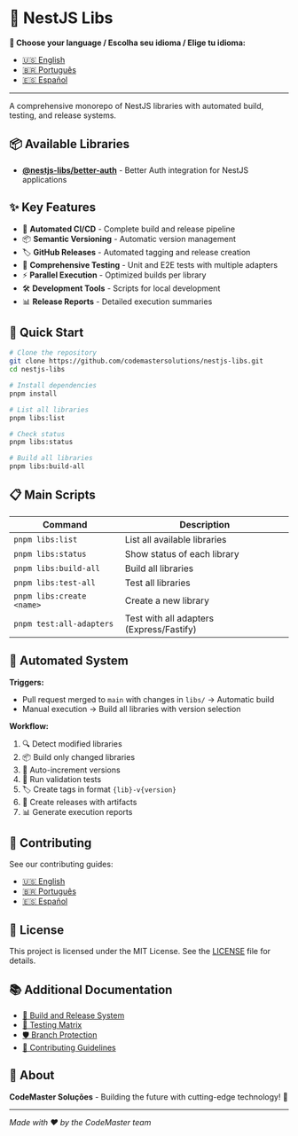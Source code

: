 # 🚀 NestJS Libs

**📖 Choose your language / Escolha seu idioma / Elige tu idioma:**

- [🇺🇸 English](README.md)
- [🇧🇷 Português](README.pt-BR.md)
- [🇪🇸 Español](README.es.md)

---

A comprehensive monorepo of NestJS libraries with automated build, testing, and release systems.

## 📦 Available Libraries

- **[@nestjs-libs/better-auth](./libs/better-auth)** - Better Auth integration for NestJS applications

## ✨ Key Features

- 🤖 **Automated CI/CD** - Complete build and release pipeline
- 📦 **Semantic Versioning** - Automatic version management
- 🏷️ **GitHub Releases** - Automated tagging and release creation
- 🧪 **Comprehensive Testing** - Unit and E2E tests with multiple adapters
- ⚡ **Parallel Execution** - Optimized builds per library
- 🛠️ **Development Tools** - Scripts for local development
- 📊 **Release Reports** - Detailed execution summaries

## 🚀 Quick Start

```bash
# Clone the repository
git clone https://github.com/codemastersolutions/nestjs-libs.git
cd nestjs-libs

# Install dependencies
pnpm install

# List all libraries
pnpm libs:list

# Check status
pnpm libs:status

# Build all libraries
pnpm libs:build-all
```

## 📋 Main Scripts

| Command                   | Description                              |
| ------------------------- | ---------------------------------------- |
| `pnpm libs:list`          | List all available libraries             |
| `pnpm libs:status`        | Show status of each library              |
| `pnpm libs:build-all`     | Build all libraries                      |
| `pnpm libs:test-all`      | Test all libraries                       |
| `pnpm libs:create <name>` | Create a new library                     |
| `pnpm test:all-adapters`  | Test with all adapters (Express/Fastify) |

## 🤖 Automated System

**Triggers:**

- Pull request merged to `main` with changes in `libs/` → Automatic build
- Manual execution → Build all libraries with version selection

**Workflow:**

1. 🔍 Detect modified libraries
2. 📦 Build only changed libraries
3. 🔢 Auto-increment versions
4. 🧪 Run validation tests
5. 🏷️ Create tags in format `{lib}-v{version}`
6. 🎉 Create releases with artifacts
7. 📊 Generate execution reports

## 🤝 Contributing

See our contributing guides:

- [🇺🇸 English](./CONTRIBUTING.md)
- [🇧🇷 Português](./CONTRIBUTING.pt-BR.md)
- [🇪🇸 Español](./CONTRIBUTING.es.md)

## 📄 License

This project is licensed under the MIT License. See the [LICENSE](LICENSE) file for details.

## 📚 Additional Documentation

- [🚀 Build and Release System](./.github/BUILD_AND_RELEASE.md)
- [🧪 Testing Matrix](./.github/TEST_MATRIX.md)
- [🛡️ Branch Protection](./.github/branch-protection.md)
- [🤝 Contributing Guidelines](./CONTRIBUTING.md)

## 🏢 About

**CodeMaster Soluções** - Building the future with cutting-edge technology! 🚀

---

_Made with ❤️ by the CodeMaster team_
